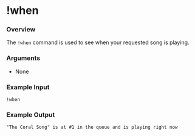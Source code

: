 # !when

### Overview

The `!when` command is used to see when your requested song is playing.

### Arguments

- None

### Example Input

```
!when
```

### Example Output

```
"The Coral Song" is at #1 in the queue and is playing right now 
```
